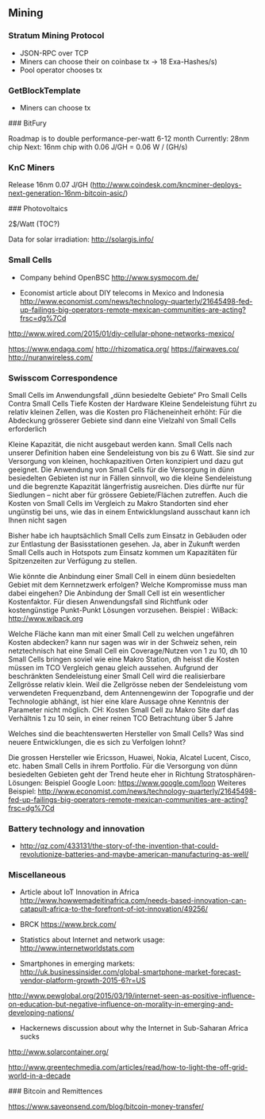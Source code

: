 ## Mining

### Stratum Mining Protocol

* JSON-RPC over TCP
* Miners can choose their on coinbase tx -> 18 Exa-Hashes/s)
* Pool operator chooses tx

### GetBlockTemplate

* Miners can choose tx

### BitFury

Roadmap is to double performance-per-watt 6-12 month
Currently: 28nm chip
Next: 16nm chip with 0.06 J/GH = 0.06 W / (GH/s)

### KnC Miners

Release 16nm 0.07 J/GH (http://www.coindesk.com/kncminer-deploys-next-generation-16nm-bitcoin-asic/)



### Photovoltaics

2$/Watt (TOC?)

Data for solar irradiation: http://solargis.info/


### Small Cells

* Company behind OpenBSC http://www.sysmocom.de/

* Economist article about DIY telecoms in Mexico and Indonesia http://www.economist.com/news/technology-quarterly/21645498-fed-up-failings-big-operators-remote-mexican-communities-are-acting?frsc=dg%7Cd

http://www.wired.com/2015/01/diy-cellular-phone-networks-mexico/

https://www.endaga.com/
http://rhizomatica.org/
https://fairwaves.co/
http://nuranwireless.com/


### Swisscom Correspondence

Small Cells im Anwendungsfall „dünn besiedelte Gebiete“
Pro Small Cells
Contra Small Cells
Tiefe Kosten der Hardware
Kleine Sendeleistung führt zu relativ kleinen Zellen, was die Kosten pro Flächeneinheit erhöht:
Für die Abdeckung grösserer Gebiete sind dann eine Vielzahl von Small Cells erforderlich
 
Kleine Kapazität, die nicht ausgebaut werden kann.
Small Cells nach unserer Definition haben eine Sendeleistung von bis zu 6 Watt. Sie sind zur Versorgung von kleinen, hochkapazitiven Orten konzipiert und dazu gut geeignet.
Die Anwendung von Small Cells für die Versorgung in dünn besiedelten Gebieten ist nur in Fällen sinnvoll, wo die kleine Sendeleistung und die begrenzte Kapazität längerfristig ausreichen. Dies dürfte nur für Siedlungen – nicht aber für grössere Gebiete/Flächen zutreffen.
Auch die Kosten von Small Cells im Vergleich zu Makro Standorten sind eher ungünstig bei uns, wie das in einem Entwicklungsland ausschaut kann ich Ihnen nicht sagen
 
Bisher habe ich hauptsächlich Small Cells zum Einsatz in Gebäuden oder zur Entlastung der Basisstationen gesehen. 
Ja, aber in Zukunft werden Small Cells auch in Hotspots zum Einsatz kommen um Kapazitäten für Spitzenzeiten zur Verfügung zu stellen.
 
Wie könnte die Anbindung einer Small Cell in einem dünn besiedelten Gebiet mit dem Kernnetzwerk erfolgen? Welche Kompromisse muss man dabei eingehen?
Die Anbindung der Small Cell ist ein wesentlicher Kostenfaktor.
Für diesen Anwendungsfall sind Richtfunk oder kostengünstige Punkt-Punkt Lösungen vorzusehen.
Beispiel : WiBack: http://www.wiback.org
 
 
Welche Fläche kann man mit einer Small Cell zu welchen ungefähren Kosten abdecken?
kann nur sagen was wir in der Schweiz sehen, rein netztechnisch hat eine Small Cell ein Coverage/Nutzen von 1 zu 10, dh 10 Small Cells bringen soviel wie eine Makro Station, dh heisst die Kosten müssen im TCO Vergleich genau gleich aussehen.
Aufgrund der beschränkten Sendeleistung einer Small Cell wird die realisierbare Zellgrösse relativ klein.
Weil die Zellgrösse neben der Sendeleistung vom verwendeten Frequenzband, dem Antennengewinn der Topografie und der Technologie abhängt, ist hier eine klare Aussage ohne Kenntnis der Parameter nicht möglich.
CH: Kosten Small Cell zu Makro Site darf das Verhältnis 1 zu 10 sein, in einer reinen TCO Betrachtung über 5 Jahre
 
 
Welches sind die beachtenswerten Hersteller von Small Cells? Was sind neuere Entwicklungen, die es sich zu Verfolgen lohnt?
 
Die grossen Hersteller wie Ericsson, Huawei, Nokia, Alcatel Lucent, Cisco, etc. haben Small Cells in ihrem Portfolio.
Für die Versorgung von dünn besiedelten Gebieten geht der Trend heute eher in Richtung Stratosphären-Lösungen:
Beispiel Google Loon: https://www.google.com/loon
Weiteres Beispiel:
http://www.economist.com/news/technology-quarterly/21645498-fed-up-failings-big-operators-remote-mexican-communities-are-acting?frsc=dg%7Cd


### Battery technology and innovation

* http://qz.com/433131/the-story-of-the-invention-that-could-revolutionize-batteries-and-maybe-american-manufacturing-as-well/
 





### Miscellaneous

* Article about IoT Innovation in Africa http://www.howwemadeitinafrica.com/needs-based-innovation-can-catapult-africa-to-the-forefront-of-iot-innovation/49256/

* BRCK https://www.brck.com/

* Statistics about Internet and network usage: http://www.internetworldstats.com

* Smartphones in emerging markets: http://uk.businessinsider.com/global-smartphone-market-forecast-vendor-platform-growth-2015-6?r=US

http://www.pewglobal.org/2015/03/19/internet-seen-as-positive-influence-on-education-but-negative-influence-on-morality-in-emerging-and-developing-nations/

* Hackernews discussion about why the Internet in Sub-Saharan Africa sucks	

http://www.solarcontainer.org/

http://www.greentechmedia.com/articles/read/how-to-light-the-off-grid-world-in-a-decade


### Bitcoin and Remittences

https://www.saveonsend.com/blog/bitcoin-money-transfer/


